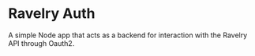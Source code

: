 # Ravelry Auth

A simple Node app that acts as a backend for interaction with the Ravelry API through Oauth2.
